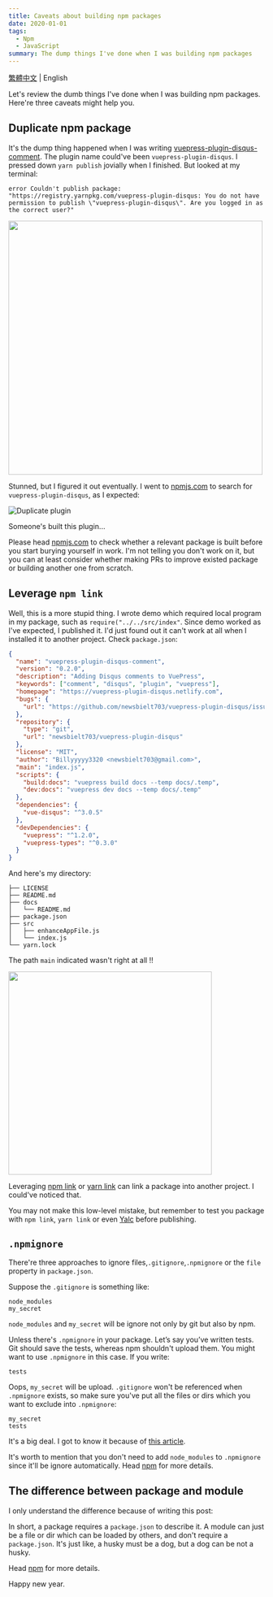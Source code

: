 ```yaml
---
title: Caveats about building npm packages
date: 2020-01-01
tags:
  - Npm
  - JavaScript
summary: The dump things I've done when I was building npm packages
---
```


[繁體中文](/zh/2020/01/01/caveats-about-building-npm-packages/) | English

Let's review the dumb things I've done when I was building npm packages. Here're three caveats might help you.

## Duplicate npm package

It's the dump thing happened when I was writing [vuepress-plugin-disqus-comment](https://github.com/billyyyyy3320/vuepress-plugin-disqus-comment). The plugin name could've been `vuepress-plugin-disqus`. I pressed down `yarn publish` jovially when I finished. But looked at my terminal:

`error Couldn't publish package: "https://registry.yarnpkg.com/vuepress-plugin-disqus: You do not have permission to publish \"vuepress-plugin-disqus\". Are you logged in as the correct user?"`

<img src="@assets/20200101/julia.jpg" width="500px" class="align-center">

Stunned, but I figured it out eventually. I went to [npmjs.com](https://www.npmjs.com/) to search for `vuepress-plugin-disqus`, as I expected:

![Duplicate plugin](@assets/20200101/duplicate-plugin.png)

Someone's built this plugin...

Please head [npmjs.com](https://www.npmjs.com/) to check whether a relevant package is built before you start burying yourself in work.
I'm not telling you don't work on it, but you can at least consider whether making PRs to improve existed package or building another one from scratch.

## Leverage `npm link`

Well, this is a more stupid thing. I wrote demo which required local program in my package, such as `require("../../src/index"`. Since demo worked as I've expected, I published it. I'd just found out it can't work at all when I installed it to another project. Check `package.json`:

```json
{
  "name": "vuepress-plugin-disqus-comment",
  "version": "0.2.0",
  "description": "Adding Disqus comments to VuePress",
  "keywords": ["comment", "disqus", "plugin", "vuepress"],
  "homepage": "https://vuepress-plugin-disqus.netlify.com",
  "bugs": {
    "url": "https://github.com/newsbielt703/vuepress-plugin-disqus/issues"
  },
  "repository": {
    "type": "git",
    "url": "newsbielt703/vuepress-plugin-disqus"
  },
  "license": "MIT",
  "author": "Billyyyyy3320 <newsbielt703@gmail.com>",
  "main": "index.js",
  "scripts": {
    "build:docs": "vuepress build docs --temp docs/.temp",
    "dev:docs": "vuepress dev docs --temp docs/.temp"
  },
  "dependencies": {
    "vue-disqus": "^3.0.5"
  },
  "devDependencies": {
    "vuepress": "^1.2.0",
    "vuepress-types": "^0.3.0"
  }
}
```

And here's my directory:

```shell
├── LICENSE
├── README.md
├── docs
│   └── README.md
├── package.json
├── src
│   ├── enhanceAppFile.js
│   └── index.js
└── yarn.lock
```

The path `main` indicated wasn't right at all !!

<img src="@assets/20200101/yelling.jpg" width="400px" class="align-center">

Leveraging [npm link](https://docs.npmjs.com/cli/link) or [yarn link](https://yarnpkg.com/lang/en/docs/cli/link/) can link a package into another project. I could've noticed that.

You may not make this low-level mistake, but remember to test you package with `npm link`, `yarn link` or even [Yalc](https://github.com/whitecolor/yalc) before publishing.

## `.npmignore`

There're three approaches to ignore files,`.gitignore`,`.npmignore` or the `file` property in `package.json`.

Suppose the `.gitignore` is something like:

```
node_modules
my_secret
```

`node_modules` and `my_secret` will be ignore not only by git but also by npm.

Unless there's `.npmignore` in your package. Let’s say you’ve written tests. Git should save the tests, whereas npm shouldn't upload them. You might want to use `.npmignore` in this case. If you write:

```
tests
```

Oops, `my_secret` will be upload. `.gitignore` won't be referenced when `.npmignore` exists, so make sure you've put all the files or dirs which you want to exclude into `.npmignore`:

```
my_secret
tests
```

It's a big deal. I got to know it because of [this article](https://medium.com/@jdxcode/for-the-love-of-god-dont-use-npmignore-f93c08909d8d).

It's worth to mention that you don't need to add `node_modules` to `.npmignore` since it'll be ignore automatically. Head [npm](https://docs.npmjs.com/misc/developers#keeping-files-out-of-your-package) for more details.

## The difference between package and module

I only understand the difference because of writing this post:

In short, a package requires a `package.json` to describe it. A module can just be a file or dir which can be loaded by others, and don't require a `package.json`.
It's just like, a husky must be a dog, but a dog can be not a husky.

Head [npm](https://docs.npmjs.com/about-packages-and-modules) for more details.

Happy new year.
